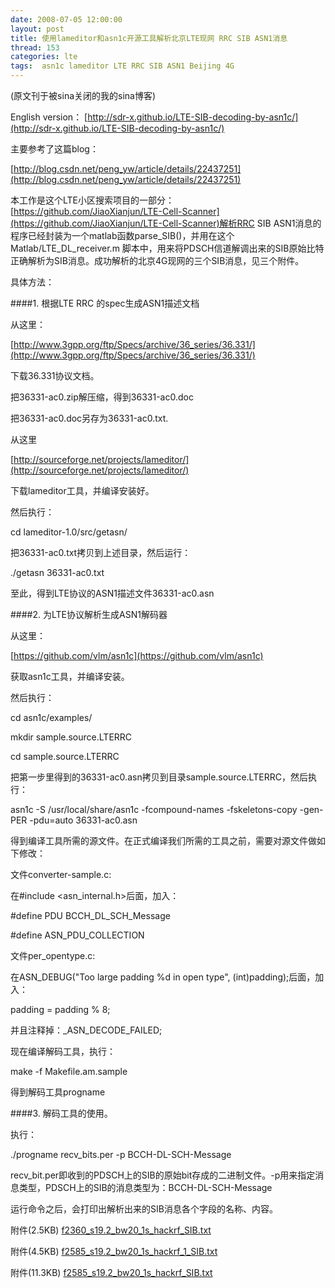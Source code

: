 ```yaml
---
date: 2008-07-05 12:00:00
layout: post
title: 使用lameditor和asn1c开源工具解析北京LTE现网 RRC SIB ASN1消息
thread: 153
categories: lte
tags:  asn1c lameditor LTE RRC SIB ASN1 Beijing 4G
---
```


(原文刊于被sina关闭的我的sina博客)

English version： [http://sdr-x.github.io/LTE-SIB-decoding-by-asn1c/](http://sdr-x.github.io/LTE-SIB-decoding-by-asn1c/)
  
主要参考了这篇blog： 

[http://blog.csdn.net/peng_yw/article/details/22437251](http://blog.csdn.net/peng_yw/article/details/22437251)
  
本工作是这个LTE小区搜索项目的一部分： [https://github.com/JiaoXianjun/LTE-Cell-Scanner](https://github.com/JiaoXianjun/LTE-Cell-Scanner)解析RRC SIB ASN1消息的程序已经封装为一个matlab函数parse_SIB()，并用在这个Matlab/LTE_DL_receiver.m 脚本中，用来将PDSCH信道解调出来的SIB原始比特正确解析为SIB消息。成功解析的北京4G现网的三个SIB消息，见三个附件。 
  
具体方法： 
  
####1. 根据LTE RRC 的spec生成ASN1描述文档 
  
从这里： 

[http://www.3gpp.org/ftp/Specs/archive/36_series/36.331/](http://www.3gpp.org/ftp/Specs/archive/36_series/36.331/)

下载36.331协议文档。 

把36331-ac0.zip解压缩，得到36331-ac0.doc 

把36331-ac0.doc另存为36331-ac0.txt. 
  
从这里 

[http://sourceforge.net/projects/lameditor/](http://sourceforge.net/projects/lameditor/)

下载lameditor工具，并编译安装好。 
  
然后执行： 
  
cd lameditor-1.0/src/getasn/ 
  
把36331-ac0.txt拷贝到上述目录，然后运行： 

./getasn 36331-ac0.txt 
  
至此，得到LTE协议的ASN1描述文件36331-ac0.asn 
  
####2. 为LTE协议解析生成ASN1解码器 
  
从这里： 

[https://github.com/vlm/asn1c](https://github.com/vlm/asn1c)

获取asn1c工具，并编译安装。 
  
然后执行： 
  
cd asn1c/examples/ 

mkdir sample.source.LTERRC 

cd sample.source.LTERRC 
  
把第一步里得到的36331-ac0.asn拷贝到目录sample.source.LTERRC，然后执行： 
  
asn1c  -S /usr/local/share/asn1c -fcompound-names -fskeletons-copy -gen-PER -pdu=auto 36331-ac0.asn 
  
得到编译工具所需的源文件。在正式编译我们所需的工具之前，需要对源文件做如下修改： 
  
文件converter-sample.c: 

在#include <asn_internal.h>后面，加入： 

#define PDU BCCH_DL_SCH_Message 

#define ASN_PDU_COLLECTION 
  
文件per_opentype.c: 

在ASN_DEBUG("Too large padding %d in open type", (int)padding);后面，加入： 

padding = padding % 8; 

并且注释掉：_ASN_DECODE_FAILED; 
  
现在编译解码工具，执行： 
  
make -f Makefile.am.sample 
  
得到解码工具progname 
  
####3. 解码工具的使用。 
  
执行： 
  
./progname recv_bits.per -p BCCH-DL-SCH-Message 
  
recv_bit.per即收到的PDSCH上的SIB的原始bit存成的二进制文件。-p用来指定消息类型，PDSCH上的SIB的消息类型为：BCCH-DL-SCH-Message 
  
运行命令之后，会打印出解析出来的SIB消息各个字段的名称、内容。 
  
  
附件(2.5KB) [f2360_s19.2_bw20_1s_hackrf_SIB.txt](../_resource/f2360_s19.2_bw20_1s_hackrf_SIB.txt)

附件(4.5KB) [f2585_s19.2_bw20_1s_hackrf_1_SIB.txt](../_resource/f2360_s19.2_bw20_1s_hackrf_SIB.txt)

附件(11.3KB) [f2585_s19.2_bw20_1s_hackrf_SIB.txt](../_resource/f2585_s19.2_bw20_1s_hackrf_SIB.txt)
